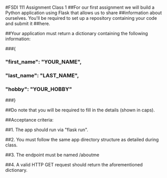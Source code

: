 #FSDI 111 Assignment Class 1
##For our first assignment we will build a Python application using Flask that allows us to share ##information about ourselves. You'll be required to set up a repository containing your code and submit it ##here.

##Your application must return a dictionary containing the following information:

###{​

### "first_name": "YOUR_NAME",​

### "last_name": "LAST_NAME",​

### "hobby": "YOUR_HOBBY"​

###}

##Do note that you will be required to fill in the details (shown in caps).

##Acceptance criteria:

##1. The app should run via "flask run".

##2. You must follow the same app directory structure as detailed during class.

##3. The endpoint must be named /aboutme

##4. A valid HTTP GET request should return the aforementioned dictionary.
